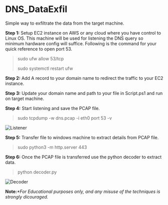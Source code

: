# DNS_DataExfil
Simple way to exfiltrate the data from the target machine.


**Step 1:** Setup EC2 instance on AWS or any cloud where you have control to Linux OS. This machine will be used for listening the DNS query so minimum hardware config will suffice. Following is the command for your quick reference to open port 53.
> sudo ufw allow 53/tcp
> 
> sudo systemctl restart ufw

**Step 2:** Add A record to your domain name to redirect the traffic to your EC2 instance.

**Step 3:** Update your domain name and path to your file in Script.ps1 and run on target machine.

**Step 4:** Start listening and save the PCAP file.
> sudo tcpdump -w dns.pcap -i eth0 port 53 -v


![Listener](https://github.com/user-attachments/assets/fc101f1a-d0ad-4665-8516-ce9977720015)

**Step 5:** Transfer file to windows machine to extract details from PCAP file.
> sudo python3 -m http.server 443

**Step 6:** Once the PCAP file is transferred use the python decoder to extract data.
> python decoder.py

![Decoder](https://github.com/user-attachments/assets/f1e6d57e-0ff0-4e1f-bd1e-b5a55a067e55)


**Note:**_*For Educational purposes only, and any misuse of the techniques is strongly dicouraged._
